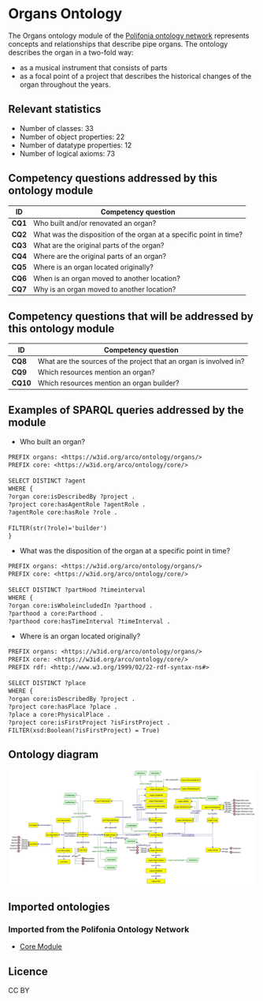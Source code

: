 # Organs Ontology
The Organs ontology module of the [Polifonia ontology network](https://github.com/polifonia-project/ontology-network) represents concepts and relationships that describe pipe organs. The ontology describes the organ in a two-fold way:
- as a musical instrument that consists of parts 
- as a focal point of a project that describes the historical changes of the organ throughout the years. 

## Relevant statistics

- Number of classes:  33
- Number of object properties: 22
- Number of datatype properties: 12
- Number of logical axioms: 73

## Competency questions addressed by this ontology module

| **ID**   | **Competency question**                                              |
| -------- | -------------------------------------------------------------------- |
| **CQ1**  | Who built and/or renovated an organ?                                 |
| **CQ2**  | What was the disposition of the organ at a specific point in time?   |
| **CQ3**  | What are the original parts of the organ?                            |
| **CQ4**  | Where are the original parts of an organ?                            |
| **CQ5**  | Where is an organ located originally?                                |
| **CQ6**  | When is an organ moved to another location?                          |
| **CQ7**  | Why is an organ moved to another location?                           |

## Competency questions that will be addressed by this ontology module

| **ID**   | **Competency question**                                              |
| -------- | -------------------------------------------------------------------- |
| **CQ8**  | What are the sources of the project that an organ is involved in?    |
| **CQ9**  | Which resources mention an organ?                                    |
| **CQ10** | Which resources mention an organ builder?                            |


## Examples of SPARQL queries addressed by the module

- Who built an organ? 
```
PREFIX organs: <https://w3id.org/arco/ontology/organs/>
PREFIX core: <https://w3id.org/arco/ontology/core/>

SELECT DISTINCT ?agent
WHERE { 
?organ core:isDescribedBy ?project .
?project core:hasAgentRole ?agentRole .
?agentRole core:hasRole ?role .

FILTER(str(?role)='builder')
}
```

- What was the disposition of the organ at a specific point in time?
```
PREFIX organs: <https://w3id.org/arco/ontology/organs/>
PREFIX core: <https://w3id.org/arco/ontology/core/>

SELECT DISTINCT ?partHood ?timeinterval
WHERE { 
?organ core:isWholeincludedIn ?parthood . 
?parthood a core:Parthood .
?parthood core:hasTimeInterval ?timeInterval .

```

- Where is an organ located originally?  
```
PREFIX organs: <https://w3id.org/arco/ontology/organs/>
PREFIX core: <https://w3id.org/arco/ontology/core/>
PREFIX rdf: <http://www.w3.org/1999/02/22-rdf-syntax-ns#>

SELECT DISTINCT ?place
WHERE { 
?organ core:isDescribedBy ?project .
?project core:hasPlace ?place .
?place a core:PhysicalPlace . 
?project core:isFirstProject ?isFirstProject .
FILTER(xsd:Boolean(?isFirstProject) = True)
```

## Ontology diagram

<img width="824" alt="mp-performers" src="https://github.com/polifonia-project/organs-ontology/blob/ac39b117029c17cb7952f3a0a5a64a3f2940a762/organs.jpg">

## Imported ontologies

### Imported from the Polifonia Ontology Network

- [Core Module](https://github.com/polifonia-project/core-ontology/)

## Licence 
CC BY

